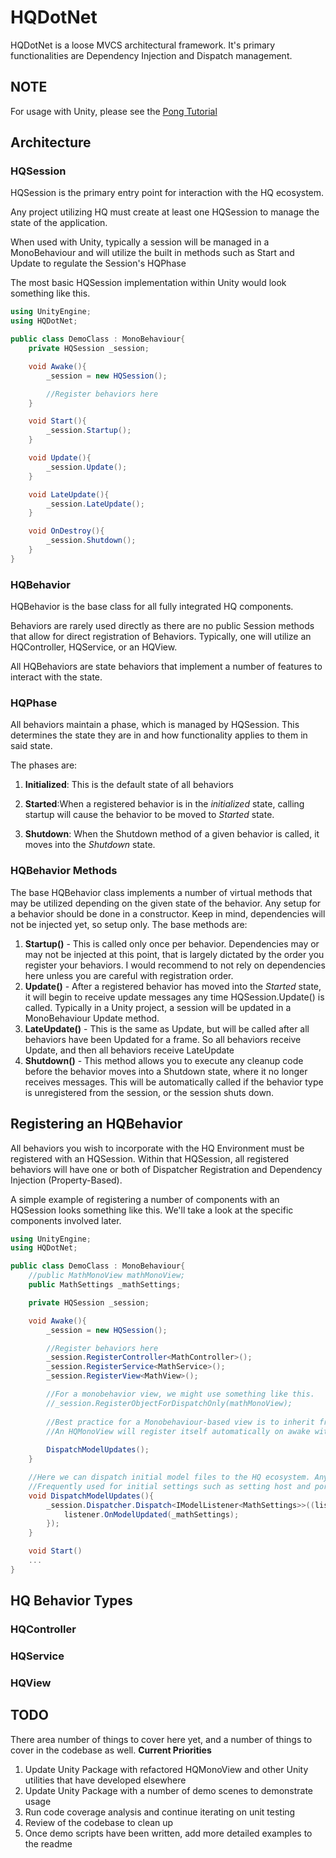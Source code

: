 
# HQDotNet
HQDotNet is a loose MVCS architectural framework. It's primary functionalities are Dependency Injection and Dispatch management.

## NOTE
For usage with Unity, please see the [Pong Tutorial](https://github.com/stonemonkeystudios/HQDotNet.Core/tree/dev/HQDotNet-UnityPackage)

## Architecture
### HQSession
HQSession is the primary entry point for interaction with the HQ ecosystem.

Any project utilizing HQ must create at least one HQSession to manage the state of the application.

When used with Unity, typically a session will be managed in a MonoBehaviour and will utilize the built in methods such as Start and Update to regulate the Session's HQPhase

The most basic HQSession implementation within Unity would look something like this.

```csharp
using UnityEngine;
using HQDotNet;

public class DemoClass : MonoBehaviour{
    private HQSession _session;

    void Awake(){
        _session = new HQSession();

        //Register behaviors here
    }

    void Start(){
        _session.Startup();
    }

    void Update(){
        _session.Update();
    }

    void LateUpdate(){
        _session.LateUpdate();
    }

    void OnDestroy(){
        _session.Shutdown();
    }
}
```

### HQBehavior
HQBehavior is the base class for all fully integrated HQ components.

Behaviors are rarely used directly as there are no public Session methods that allow for direct registration of Behaviors. Typically, one will utilize an HQController, HQService, or an HQView.

All HQBehaviors are state behaviors that implement a number of features to interact with the state.

### HQPhase
All behaviors maintain a phase, which is managed by HQSession. This determines the state they are in and how functionality applies to them in said state.

The phases are:
1. **Initialized**: This is the default state of all behaviors

2. **Started**:When a registered behavior is in the *initialized* state, calling startup will cause the behavior to be moved to *Started* state.

3. **Shutdown**: When the Shutdown method of a given behavior is called, it moves into the *Shutdown* state.

### HQBehavior Methods
The base HQBehavior class implements a number of virtual methods that may be utilized depending on the given state of the behavior. Any setup for a behavior should be done in a constructor. Keep in mind, dependencies will not be injected yet, so setup only.
The base methods are:
1. **Startup()** - This is called only once per behavior. Dependencies may or may not be injected at this point, that is largely dictated by the order you register your behaviors. I would recommend to not rely on dependencies here unless you are careful with registration order.
2. **Update()** - After a registered behavior has moved into the *Started* state, it will begin to receive update messages any time HQSession.Update() is called. Typically in a Unity project, a session will be updated in a MonoBehaviour Update method.
3. **LateUpdate()** - This is the same as Update, but will be called after all behaviors have been Updated for a frame. So all behaviors receive Update, and then all behaviors receive LateUpdate
4. **Shutdown()** - This method allows you to execute any cleanup code before the behavior moves into a Shutdown state, where it no longer receives messages. This will be automatically called if the behavior type is unregistered from the session, or the session shuts down.

## Registering an HQBehavior

All behaviors you wish to incorporate with the HQ Environment must be registered with an HQSession. Within that HQSession, all registered behaviors will have one or both of Dispatcher Registration and Dependency Injection (Property-Based).

A simple example of registering a number of components with an HQSession looks something like this. We'll take a look at the specific components involved later.

```csharp
using UnityEngine;
using HQDotNet;

public class DemoClass : MonoBehaviour{
    //public MathMonoView mathMonoView;
    public MathSettings _mathSettings;

    private HQSession _session;

    void Awake(){
        _session = new HQSession();

        //Register behaviors here
        _session.RegisterController<MathController>();
        _session.RegisterService<MathService>();
        _session.RegisterView<MathView>();

        //For a monobehavior view, we might use something like this.
        //_session.RegisterObjectForDispatchOnly(mathMonoView);
        
        //Best practice for a Monobehaviour-based view is to inherit from HQDotNet.Unity.HQMonoView
        //An HQMonoView will register itself automatically on awake with the HQViewMediator (which is created by the most recently created session. At the moment, for this reason, multiple sessions may not behave correctly.
        
        DispatchModelUpdates();
    }

    //Here we can dispatch initial model files to the HQ ecosystem. Anyone listening for this specific model to update will receive a dispatch indicating that new data has been updated.
    //Frequently used for initial settings such as setting host and port for a web service.
    void DispatchModelUpdates(){
        _session.Dispatcher.Dispatch<IModelListener<MathSettings>>((listener)=>{
            listener.OnModelUpdated(_mathSettings);
        });
    }

    void Start()
    ...
}
```


## HQ Behavior Types

### HQController

### HQService

### HQView

## TODO
There area number of things to cover here yet, and a number of things to cover in the codebase as well.
**Current Priorities**
1. Update Unity Package with refactored HQMonoView and other Unity utilities that have developed elsewhere
2. Update Unity Package with a number of demo scenes to demonstrate usage
3. Run code coverage analysis and continue iterating on unit testing
4. Review of the codebase to clean up
5. Once demo scripts have been written, add more detailed examples to the readme
